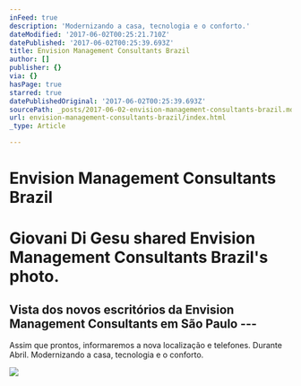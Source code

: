```yaml
---
inFeed: true
description: 'Modernizando a casa, tecnologia e o conforto.'
dateModified: '2017-06-02T00:25:21.710Z'
datePublished: '2017-06-02T00:25:39.693Z'
title: Envision Management Consultants Brazil
author: []
publisher: {}
via: {}
hasPage: true
starred: true
datePublishedOriginal: '2017-06-02T00:25:39.693Z'
sourcePath: _posts/2017-06-02-envision-management-consultants-brazil.md
url: envision-management-consultants-brazil/index.html
_type: Article

---
```

# Envision Management Consultants Brazil

# Giovani Di Gesu shared Envision Management Consultants Brazil's photo.

## Vista dos novos escritórios da Envision Management Consultants em São Paulo ---
Assim que prontos, informaremos a nova localização e telefones.
Durante Abril.
Modernizando a casa, tecnologia e o conforto.

<article style=""><img src="https://scontent.xx.fbcdn.net/v/t1.0-9/s720x720/17760019_1963368837219293_574079881570784878_n.jpg?oh=8a2378ae42b7608657293fe6d144aed2&amp;oe=599E8A9A" /></article>